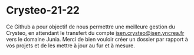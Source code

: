 # Crysteo-21-22
Ce Github a pour objectif de nous permettre une meilleure gestion du Crysteo, en attendant le transfert du compte isen.crysteo@isen.yncrea.fr vers le domaine Junia. Merci de bien vouloir créer un dossier par rapport à vos projets et de les mettre à jour au fur et à mesure.
